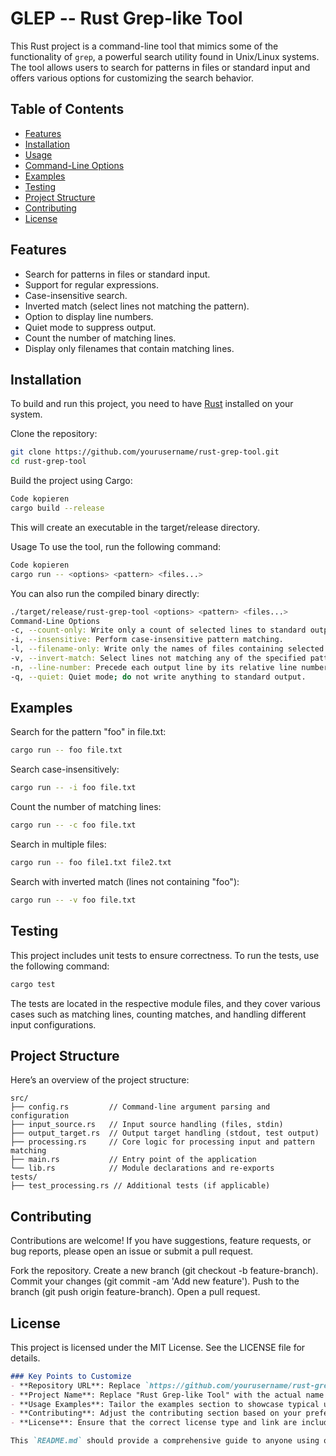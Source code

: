# GLEP -- Rust Grep-like Tool

This Rust project is a command-line tool that mimics some of the functionality of `grep`, a powerful search utility found in Unix/Linux systems. The tool allows users to search for patterns in files or standard input and offers various options for customizing the search behavior.

## Table of Contents

- [Features](#features)
- [Installation](#installation)
- [Usage](#usage)
- [Command-Line Options](#command-line-options)
- [Examples](#examples)
- [Testing](#testing)
- [Project Structure](#project-structure)
- [Contributing](#contributing)
- [License](#license)

## Features

- Search for patterns in files or standard input.
- Support for regular expressions.
- Case-insensitive search.
- Inverted match (select lines not matching the pattern).
- Option to display line numbers.
- Quiet mode to suppress output.
- Count the number of matching lines.
- Display only filenames that contain matching lines.

## Installation

To build and run this project, you need to have [Rust](https://www.rust-lang.org/) installed on your system.

Clone the repository:

```bash
git clone https://github.com/yourusername/rust-grep-tool.git
cd rust-grep-tool
```

Build the project using Cargo:

```bash
Code kopieren
cargo build --release
```

This will create an executable in the target/release directory.

Usage
To use the tool, run the following command:

```bash
Code kopieren
cargo run -- <options> <pattern> <files...>
```

You can also run the compiled binary directly:

```bash
./target/release/rust-grep-tool <options> <pattern> <files...>
Command-Line Options
-c, --count-only: Write only a count of selected lines to standard output.
-i, --insensitive: Perform case-insensitive pattern matching.
-l, --filename-only: Write only the names of files containing selected lines.
-v, --invert-match: Select lines not matching any of the specified patterns.
-n, --line-number: Precede each output line by its relative line number in the file.
-q, --quiet: Quiet mode; do not write anything to standard output.
```

## Examples
Search for the pattern "foo" in file.txt:

```bash
cargo run -- foo file.txt
```

Search case-insensitively:

```bash
cargo run -- -i foo file.txt
```

Count the number of matching lines:

```bash
cargo run -- -c foo file.txt
```

Search in multiple files:

```bash
cargo run -- foo file1.txt file2.txt
```

Search with inverted match (lines not containing "foo"):

```bash
cargo run -- -v foo file.txt
```

## Testing
This project includes unit tests to ensure correctness. To run the tests, use the following command:

```bash
cargo test
```

The tests are located in the respective module files, and they cover various cases such as matching lines, counting matches, and handling different input configurations.

## Project Structure
Here’s an overview of the project structure:

```plaintext
src/
├── config.rs         // Command-line argument parsing and configuration
├── input_source.rs   // Input source handling (files, stdin)
├── output_target.rs  // Output target handling (stdout, test output)
├── processing.rs     // Core logic for processing input and pattern matching
├── main.rs           // Entry point of the application
└── lib.rs            // Module declarations and re-exports
tests/
├── test_processing.rs // Additional tests (if applicable)
```

## Contributing
Contributions are welcome! If you have suggestions, feature requests, or bug reports, please open an issue or submit a pull request.

Fork the repository.
Create a new branch (git checkout -b feature-branch).
Commit your changes (git commit -am 'Add new feature').
Push to the branch (git push origin feature-branch).
Open a pull request.

## License
This project is licensed under the MIT License. See the LICENSE file for details.

```markdown
### Key Points to Customize
- **Repository URL**: Replace `https://github.com/yourusername/rust-grep-tool.git` with your actual GitHub repository URL.
- **Project Name**: Replace "Rust Grep-like Tool" with the actual name of your project.
- **Usage Examples**: Tailor the examples section to showcase typical use cases of your tool.
- **Contributing**: Adjust the contributing section based on your preferences for how contributions should be handled.
- **License**: Ensure that the correct license type and link are included. If you’re using a different license, update the name and file accordingly.

This `README.md` should provide a comprehensive guide to anyone using or contributing to your project
```